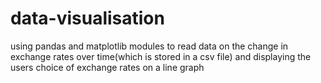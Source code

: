 # data-visualisation
using pandas and matplotlib modules to read data on the change in exchange rates over time(which is stored in a csv file) and displaying the users choice of exchange rates on a line graph
